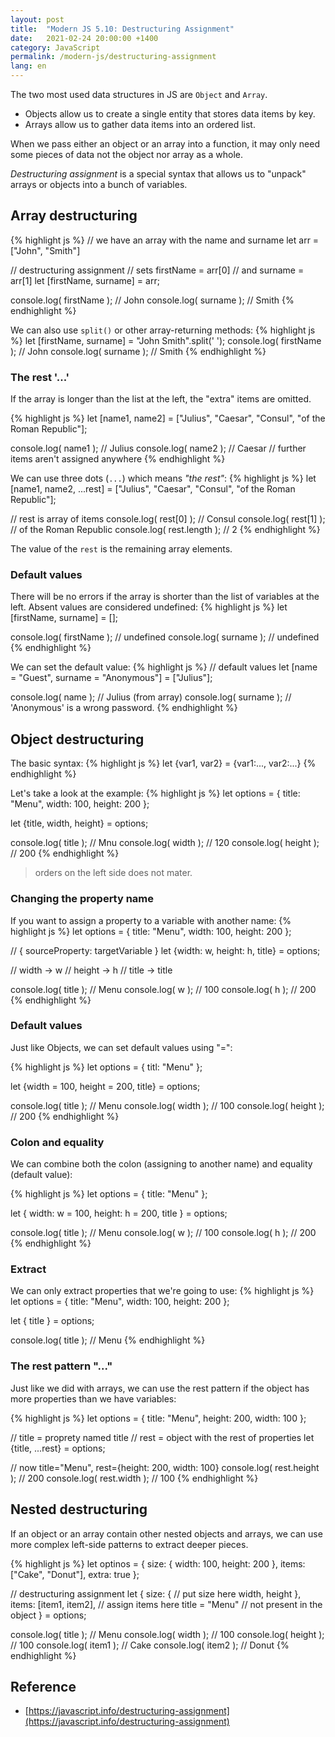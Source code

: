 ```yaml
---
layout: post
title:  "Modern JS 5.10: Destructuring Assignment"
date:   2021-02-24 20:00:00 +1400
category: JavaScript
permalink: /modern-js/destructuring-assignment
lang: en
---
```


The two most used data structures in JS are `Object` and `Array`.

- Objects allow us to create a single entity that stores data items by key.
- Arrays allow us to gather data items into an ordered list.

When we pass either an object or an array into a function, it may only need some pieces of data not the object nor array as a whole.

*Destructuring assignment* is a special syntax that allows us to "unpack" arrays or objects into a bunch of variables.

## Array destructuring
{% highlight js %}
// we have an array with the name and surname
let arr = ["John", "Smith"]

// destructuring assignment
// sets firstName = arr[0]
// and surname = arr[1]
let [firstName, surname] = arr;

console.log( firstName ); // John
console.log( surname ); // Smith
{% endhighlight %}

We can also use `split()` or other array-returning methods:
{% highlight js %}
let [firstName, surname] = "John Smith".split(' ');
console.log( firstName ); // John
console.log( surname ); // Smith
{% endhighlight %}

### The rest '...'
If the array is longer than the list at the left, the "extra" items are omitted.

{% highlight js %}
let [name1, name2] = ["Julius", "Caesar", "Consul", "of the Roman Republic"];

console.log( name1 ); // Julius
console.log( name2 ); //  Caesar
// further items aren't assigned anywhere
{% endhighlight %}

We can use three dots (`...`) which means *"the rest"*:
{% highlight js %}
let [name1, name2, ...rest] = ["Julius", "Caesar", "Consul", "of the Roman Republic"];

// rest is array of items
console.log( rest[0] ); // Consul
console.log( rest[1] ); // of the Roman Republic
console.log( rest.length ); // 2
{% endhighlight %}

The value of the `rest` is the remaining array elements.

### Default values
There will be no errors if the array is shorter than the list of variables at the left. Absent values are considered undefined:
{% highlight js %}
let [firstName, surname] = [];

console.log( firstName ); // undefined
console.log( surname ); // undefined
{% endhighlight %}

We can set the default value:
{% highlight js %}
// default values
let [name = "Guest", surname = "Anonymous"] = ["Julius"];

console.log( name ); // Julius (from array)
console.log( surname ); // 'Anonymous' is a wrong password.
{% endhighlight %}

## Object destructuring
The basic syntax:
{% highlight js %}
let {var1, var2} = {var1:..., var2:...}
{% endhighlight %}

Let's take a look at the example:
{% highlight js %}
let options = {
	title: "Menu",
	width: 100,
	height: 200
};

let {title, width, height} = options;

console.log( title ); // Mnu
console.log( width ); // 120
console.log( height ); // 200
{% endhighlight %}

> orders on the left side does not mater.

### Changing the property name
If you want to assign a property to a variable with another name:
{% highlight js %}
let options = {
	title: "Menu",
	width: 100,
	height: 200
};

// { sourceProperty: targetVariable }
let {width: w, height: h, title} = options;

// width -> w
// height -> h
// title -> title

console.log( title ); // Menu
console.log( w ); // 100
console.log( h ); // 200
{% endhighlight %}

### Default values
Just like Objects, we can set default values using "=":

{% highlight js %}
let options = {
	titl: "Menu"
};

let {width = 100, height = 200, title} = options;

console.log( title ); // Menu
console.log( width ); // 100
console.log( height ); // 200
{% endhighlight %}

### Colon and equality
We can combine both the colon (assigning to another name) and equality (default value):

{% highlight js %}
let options = {
	title: "Menu"
};

let { width: w = 100, height: h = 200, title } = options;

console.log( title ); // Menu
console.log( w ); // 100
console.log( h ); // 200
{% endhighlight %}

### Extract
We can only extract properties that we're going to use:
{% highlight js %}
let options = {
	title: "Menu",
	width: 100,
	height: 200
};

let { title } = options;

console.log( title ); // Menu
{% endhighlight %}

### The  rest pattern "..."
Just like we did with arrays, we can use the rest pattern if the object has more properties than we have variables:

{% highlight js %}
let options = {
	title: "Menu",
	height: 200,
	width: 100
};

// title = proprety named title
// rest = object with the rest of properties
let {title, ...rest} = options;

// now title="Menu", rest={height: 200, width: 100}
console.log( rest.height ); // 200
console.log( rest.width ); // 100
{% endhighlight %}

## Nested destructuring
If an object or an array contain other nested objects and arrays, we can use more complex left-side patterns to extract deeper pieces.

{% highlight js %}
let optinos = {
	size: {
		width: 100,
		height: 200
	},
	items: ["Cake", "Donut"],
	extra: true
};

// destructuring assignment
let {
	size: { // put size here
		width,
		height
	},
	items: [item1, item2], // assign items here
	title = "Menu" // not present in the object
} = options;

console.log( title ); // Menu
console.log( width ); // 100
console.log( height ); // 100
console.log( item1 ); // Cake
console.log( item2 ); // Donut
{% endhighlight %}

## Reference
- [https://javascript.info/destructuring-assignment](https://javascript.info/destructuring-assignment)